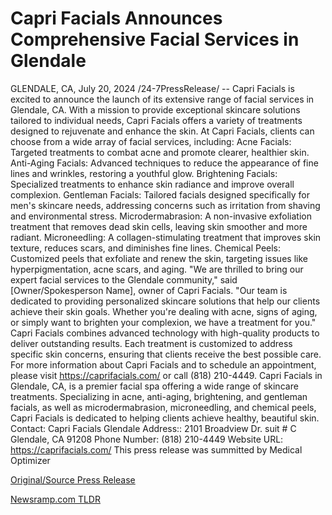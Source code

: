 # Capri Facials Announces Comprehensive Facial Services in Glendale

GLENDALE, CA, July 20, 2024 /24-7PressRelease/ -- Capri Facials is excited to announce the launch of its extensive range of facial services in Glendale, CA. With a mission to provide exceptional skincare solutions tailored to individual needs, Capri Facials offers a variety of treatments designed to rejuvenate and enhance the skin.  At Capri Facials, clients can choose from a wide array of facial services, including:  Acne Facials: Targeted treatments to combat acne and promote clearer, healthier skin. Anti-Aging Facials: Advanced techniques to reduce the appearance of fine lines and wrinkles, restoring a youthful glow. Brightening Facials: Specialized treatments to enhance skin radiance and improve overall complexion. Gentleman Facials: Tailored facials designed specifically for men's skincare needs, addressing concerns such as irritation from shaving and environmental stress. Microdermabrasion: A non-invasive exfoliation treatment that removes dead skin cells, leaving skin smoother and more radiant. Microneedling: A collagen-stimulating treatment that improves skin texture, reduces scars, and diminishes fine lines. Chemical Peels: Customized peels that exfoliate and renew the skin, targeting issues like hyperpigmentation, acne scars, and aging.  "We are thrilled to bring our expert facial services to the Glendale community," said [Owner/Spokesperson Name], owner of Capri Facials. "Our team is dedicated to providing personalized skincare solutions that help our clients achieve their skin goals. Whether you're dealing with acne, signs of aging, or simply want to brighten your complexion, we have a treatment for you."  Capri Facials combines advanced technology with high-quality products to deliver outstanding results. Each treatment is customized to address specific skin concerns, ensuring that clients receive the best possible care.  For more information about Capri Facials and to schedule an appointment, please visit https://caprifacials.com/ or call (818) 210-4449.  Capri Facials in Glendale, CA, is a premier facial spa offering a wide range of skincare treatments. Specializing in acne, anti-aging, brightening, and gentleman facials, as well as microdermabrasion, microneedling, and chemical peels, Capri Facials is dedicated to helping clients achieve healthy, beautiful skin.  Contact: Capri Facials Glendale Address:: 2101 Broadview Dr. suit # C Glendale, CA 91208 Phone Number: (818) 210-4449 Website URL: https://caprifacials.com/  This press release was summitted by Medical Optimizer 

[Original/Source Press Release](https://www.24-7pressrelease.com/press-release/512682/capri-facials-announces-comprehensive-facial-services-in-glendale) 

[Newsramp.com TLDR](https://newsramp.com/None) 